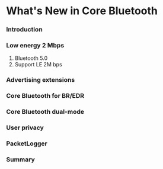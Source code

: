 # What's New in Core Bluetooth

### Introduction

### Low energy 2 Mbps
1. Bluetooth 5.0
2. Support LE 2M bps

### Advertising extensions


### Core Bluetooth for BR/EDR

### Core Bluetooth dual-mode

### User privacy

### PacketLogger

### Summary